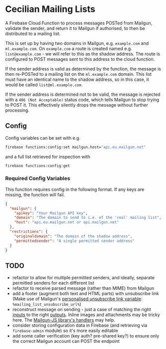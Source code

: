 # Cecilian Mailing Lists

A Firebase Cloud Function to process messages POSTed from Mailgun, validate the sender, and return it to Mailgun if authorised, to then be distributed to a mailing list.

This is set up by having two domains in Mailgun, e.g. `example.com` and `ml.example.com`. On `example.com` a route is created named e.g. `list@example.com` - we will refer to this as the shadow address. The route is configured to POST messages sent to this address to the cloud function.

If the sender address is valid as determined by the function, the message is then re-POSTed to a mailing list on the `ml.example.com` domain. This list must have an identical name to the shadow address, so in this case, it would be called `list@ml.example.com`.

If the sender address is determined not to be valid, the message is rejected with a `406 (Not Acceptable)` status code, which tells Mailgun to stop trying to POST it. This effectively silently drops the message without further processing.

## Config

Config variables can be set with e.g.

```bash
firebase functions:config:set mailgun.host="api.eu.mailgun.net"
```

and a full list retrieved for inspection with

```bash
firebase functions:config:get
```

### Required Config Variables

This function requires config in the following format. If any keys are missing, the function will fail.

```json
{
  "mailgun": {
    "apikey": "Your Mailgun API key",
    "domain": "The domain to send to i.e. of the 'real' mailing list",
    "host": "api.eu.mailgun.net or api.mailgun.net"
  },
  "restrictions": {
    "originaldomain": "The domain of the shadow address",
    "permittedsender": "A single permitted sender address"
  }
}
```

## TODO

- refactor to allow for multiple permitted senders, and ideally, separate permitted senders for each different list
- refactor to receive parsed message (rather than MIME) from Mailgun
- add a footer (augment both text and HTML parts) with unsubscribe link
  (Make use of Mailgun's [personalised unsubscribe link variable](https://documentation.mailgun.com/en/latest/user_manual.html#mailing-lists): `%mailing_list_unsubscribe_url%`)
- reconstruct message on sending - just a case of matching
  the right [inputs](https://documentation.mailgun.com/en/latest/user_manual.html#routes)
  to the right [outputs](https://documentation.mailgun.com/en/latest/api-sending.html#sending).
  Inline images and attachments may be tricky here. The [Mailgun-JS library's handlers](http://highlycaffeinated.com/mailgun-js/#/attach) may help.
- consider storing configuration data in Firebase (and retrieving via `firebase-admin` module) so it's more easily editable
- add some caller verification (key auth? pre-shared key?) to ensure only the correct Mailgun account can POST the endpoint
